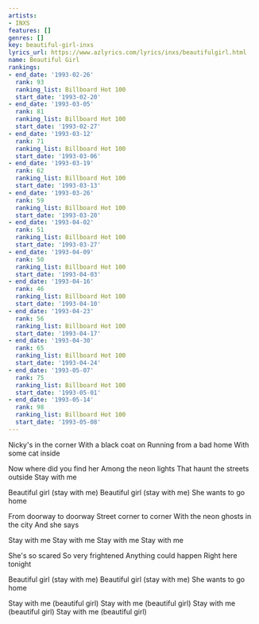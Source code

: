 ```yaml
---
artists:
- INXS
features: []
genres: []
key: beautiful-girl-inxs
lyrics_url: https://www.azlyrics.com/lyrics/inxs/beautifulgirl.html
name: Beautiful Girl
rankings:
- end_date: '1993-02-26'
  rank: 93
  ranking_list: Billboard Hot 100
  start_date: '1993-02-20'
- end_date: '1993-03-05'
  rank: 81
  ranking_list: Billboard Hot 100
  start_date: '1993-02-27'
- end_date: '1993-03-12'
  rank: 71
  ranking_list: Billboard Hot 100
  start_date: '1993-03-06'
- end_date: '1993-03-19'
  rank: 62
  ranking_list: Billboard Hot 100
  start_date: '1993-03-13'
- end_date: '1993-03-26'
  rank: 59
  ranking_list: Billboard Hot 100
  start_date: '1993-03-20'
- end_date: '1993-04-02'
  rank: 51
  ranking_list: Billboard Hot 100
  start_date: '1993-03-27'
- end_date: '1993-04-09'
  rank: 50
  ranking_list: Billboard Hot 100
  start_date: '1993-04-03'
- end_date: '1993-04-16'
  rank: 46
  ranking_list: Billboard Hot 100
  start_date: '1993-04-10'
- end_date: '1993-04-23'
  rank: 56
  ranking_list: Billboard Hot 100
  start_date: '1993-04-17'
- end_date: '1993-04-30'
  rank: 65
  ranking_list: Billboard Hot 100
  start_date: '1993-04-24'
- end_date: '1993-05-07'
  rank: 75
  ranking_list: Billboard Hot 100
  start_date: '1993-05-01'
- end_date: '1993-05-14'
  rank: 98
  ranking_list: Billboard Hot 100
  start_date: '1993-05-08'
---
```


Nicky's in the corner
With a black coat on
Running from a bad home
With some cat inside

Now where did you find her
Among the neon lights
That haunt the streets outside
Stay with me

Beautiful girl (stay with me)
Beautiful girl (stay with me)
She wants to go home

From doorway to doorway
Street corner to corner
With the neon ghosts in the city
And she says

Stay with me
Stay with me
Stay with me
Stay with me

She's so scared
So very frightened
Anything could happen
Right here tonight

Beautiful girl (stay with me)
Beautiful girl (stay with me)
She wants to go home

Stay with me (beautiful girl)
Stay with me (beautiful girl)
Stay with me (beautiful girl)
Stay with me (beautiful girl)



